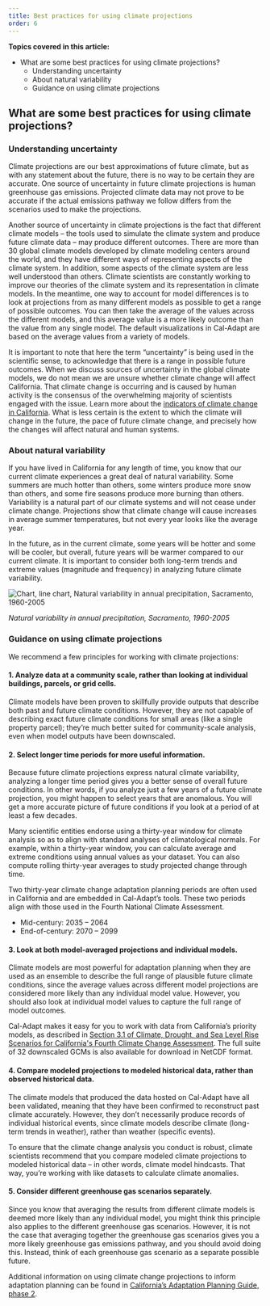 ```yaml
---
title: Best practices for using climate projections
order: 6
---
```


**Topics covered in this article:**

- What are some best practices for using climate projections?
  - Understanding uncertainty
  - About natural variability
  - Guidance on using climate projections

## What are some best practices for using climate projections?

### Understanding uncertainty

Climate projections are our best approximations of future climate, but as with any statement about the future, there is no way to be certain they are accurate. One source of uncertainty in future climate projections is human greenhouse gas emissions. Projected climate data may not prove to be accurate if the actual emissions pathway we follow differs from the scenarios used to make the projections.

Another source of uncertainty in climate projections is the fact that different climate models – the tools used to simulate the climate system and produce future climate data – may produce different outcomes. There are more than 30 global climate models developed by climate modeling centers around the world, and they have different ways of representing aspects of the climate system. In addition, some aspects of the climate system are less well understood than others. Climate scientists are constantly working to improve our theories of the climate system and its representation in climate models. In the meantime, one way to account for model differences is to look at projections from as many different models as possible to get a range of possible outcomes. You can then take the average of the values across the different models, and this average value is a more likely outcome than the value from any single model. The default visualizations in Cal-Adapt are based on the average values from a variety of models.

It is important to note that here the term “uncertainty” is being used in the scientific sense, to acknowledge that there is a range in possible future outcomes. When we discuss sources of uncertainty in the global climate models, we do not mean we are unsure whether climate change will affect California. That climate change is occurring and is caused by human activity is the consensus of the overwhelming majority of scientists engaged with the issue. Learn more about the [indicators of climate change in California](https://oehha.ca.gov/climate-change/document/indicators-climate-change-california). What is less certain is the extent to which the climate will change in the future, the pace of future climate change, and precisely how the changes will affect natural and human systems.

### About natural variability

If you have lived in California for any length of time, you know that our current climate experiences a great deal of natural variability. Some summers are much hotter than others, some winters produce more snow than others, and some fire seasons produce more burning than others. Variability is a natural part of our climate systems and will not cease under climate change. Projections show that climate change will cause increases in average summer temperatures, but not every year looks like the average year.
 
In the future, as in the current climate, some years will be hotter and some will be cooler, but overall, future years will be warmer compared to our current climate. It is important to consider both long-term trends and extreme values (magnitude and frequency) in analyzing future climate variability.

<img class="img--get-started" alt="Chart, line chart, Natural variability in annual precipitation, Sacramento, 1960-2005" src="img/get-started/gs5_sac_hx_precip_lg.jpg" srcset="img/get-started/gs5_sac_hx_precip_sm.jpg 375w, img/get-started/gs5_sac_hx_precip_lg.jpg 768w" sizes="(max-width: 375px) 375px, 768px">

_Natural variability in annual precipitation, Sacramento, 1960-2005_

### Guidance on using climate projections

We recommend a few principles for working with climate projections:

#### 1. Analyze data at a community scale, rather than looking at individual buildings, parcels, or grid cells.

Climate models have been proven to skillfully provide outputs that describe both past and future climate conditions. However, they are not capable of describing exact future climate conditions for small areas (like a single property parcel); they’re much better suited for community-scale analysis, even when model outputs have been downscaled.

#### 2. Select longer time periods for more useful information.

Because future climate projections express natural climate variability, analyzing a longer time period gives you a better sense of overall future conditions. In other words, if you analyze just a few years of a future climate projection, you might happen to select years that are anomalous. You will get a more accurate picture of future conditions if you look at a period of at least a few decades.

Many scientific entities endorse using a thirty-year window for climate analysis so as to align with standard analyses of climatological normals. For example, within a thirty-year window, you can calculate average and extreme conditions using annual values as your dataset. You can also compute rolling thirty-year averages to study projected change through time.

Two thirty-year climate change adaptation planning periods are often used in California and are embedded in Cal-Adapt’s tools. These two periods align with those used in the Fourth National Climate Assessment.

- Mid-century: 2035 – 2064
- End-of-century: 2070 – 2099

#### 3. Look at both model-averaged projections and individual models.

Climate models are most powerful for adaptation planning when they are used as an ensemble to describe the full range of plausible future climate conditions, since the average values across different model projections are considered more likely than any individual model value. However, you should also look at individual model values to capture the full range of model outcomes.

Cal-Adapt makes it easy for you to work with data from California’s priority models, as described in [Section 3.1 of Climate, Drought, and Sea Level Rise Scenarios for California's Fourth Climate Change Assessment](https://www.google.com/url?q=https://www.energy.ca.gov/sites/default/files/2019-11/Projections_CCCA4-CEC-2018-006_ADA.pdf%23%255B%257B%2522num%2522%253A28%252C%2522gen%2522%253A0%257D%252C%257B%2522name%2522%253A%2522Fit%2522%257D%255D&sa=D&source=editors&ust=1632182237174000&usg=AOvVaw2tuD0fzqoO6gzkPX8cY1xP). The full suite of 32 downscaled GCMs is also available for download in NetCDF format.

#### 4. Compare modeled projections to modeled historical data, rather than observed historical data.

The climate models that produced the data hosted on Cal-Adapt have all been validated, meaning that they have been confirmed to reconstruct past climate accurately. However, they don’t necessarily produce records of individual historical events, since climate models describe climate (long-term trends in weather), rather than weather (specific events).

To ensure that the climate change analysis you conduct is robust, climate scientists recommend that you compare modeled climate projections to modeled historical data – in other words, climate model hindcasts. That way, you’re working with like datasets to calculate climate anomalies.

#### 5. Consider different greenhouse gas scenarios separately.

Since you know that averaging the results from different climate models is deemed more likely than any individual model, you might think this principle also applies to the different greenhouse gas scenarios. However, it is not the case that averaging together the greenhouse gas scenarios gives you a more likely greenhouse gas emissions pathway, and you should avoid doing this. Instead, think of each greenhouse gas scenario as a separate possible future.

Additional information on using climate change projections to inform adaptation planning can be found in [California’s Adaptation Planning Guide, phase 2](https://resilientca.org/apg/phase-2/).
